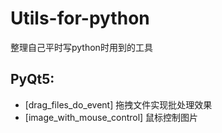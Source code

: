 # Utils-for-python

整理自己平时写python时用到的工具

## PyQt5:

- [drag_files_do_event] 拖拽文件实现批处理效果
- [image_with_mouse_control] 鼠标控制图片

